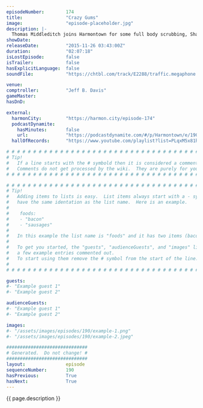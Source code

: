 ```yaml
---
episodeNumber:        174
title:                "Crazy Gums"
image:                "episode-placeholder.jpg"
description: |-
  Thomas Middleditch joins Harmontown for some full body scrubbing, Shadow Run and possibly some deeply offensiveness.
showDate:             
releaseDate:          "2015-11-26 03:43:00Z"
duration:             "02:07:18"
isLostEpisode:        false
isTrailer:            false
hasExplicitLanguage:  false
soundFile:            "https://chtbl.com/track/E2288/traffic.megaphone.fm/STA5840030065.mp3?updated=1560987817"

venue:                
comptroller:          "Jeff B. Davis"
gameMaster:           
hasDnD:               

external:
  harmonCity:         "https://harmon.city/episode-174"
  podcastDynamite:
    hasMinutes:       false
    url:              "https://podcastdynamite.com/#/p/Harmontown/e/190/174"
  hallOfRecords:      "https://www.youtube.com/playlist?list=PLqxM5x81hNOY-43uRb1g5C3W0WH612n6U"

# # # # # # # # # # # # # # # # # # # # # # # # # # # # # # # # # # # # # # # # # # # # #
# Tip!
#   If a line starts with the # symbold then it is considered a comment.
#   Comments do not get processed by the wiki.  They are purely for your information.
# # # # # # # # # # # # # # # # # # # # # # # # # # # # # # # # # # # # # # # # # # # # #

# # # # # # # # # # # # # # # # # # # # # # # # # # # # # # # # # # # # # # # # # # # # #
# Tip!
#   Adding items to lists is easy.  List items always start with a - symbol and have
#   have the same identation as the list name.  Here is an example.
#
#    foods:
#    - "bacon"
#    - "sausages"
#
#   In this example the list name is "foods" and it has two items (bacon, and sausages).
#
#   To get you started, the "guests", "audienceGuests", and "images" lists below have
#   a few example entries commented out.
#   To start using them remove the # symbol from the start of the line.
#
# # # # # # # # # # # # # # # # # # # # # # # # # # # # # # # # # # # # # # # # # # # # #

guests:
#- "Example guest 1"
#- "Example guest 2"

audienceGuests:
#- "Example guest 1"
#- "Example guest 2"

images:
#- "/assets/images/episodes/190/example-1.png"
#- "/assets/images/episodes/190/example-2.jpeg"

##############################
# Generated.  Do not change! #
##############################
layout:               episode
sequenceNumber:       190
hasPrevious:          True
hasNext:              True
---
```


<!-- The episode description will be rendered here -->
{{ page.description }}

<!-- Add your content BELOW here -->
<!-- vvvvvvvvvvvvvvvvvvvvvvvvvvv -->




<!-- ^^^^^^^^^^^^^^^^^^^^^^^^^^^ -->
<!-- Add your content ABOVE here -->

<!-- The episode gallery will be rendered here -->
